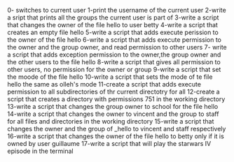 0- switches to current user
1-print the username of the current user
2-write a sript that prints all the groups the current user is part of
3-write a script that changes the owner of the file hello to user betty
4-write a script that creates an empty file hello
5-write a script that adds execute perission to the owner of the file hello
6-write a script that adds execute permission to the owner and the group owner, and read permission to other users
7- write a script that adds exception permission to the owner,the group owner and the other users to the file hello
8-write a script that gives all permission to other users, no permission for the owner or group 
9-write a script that set the moode of the file hello
10-write a script that sets the mode of te file hello the same as olleh's mode
11-create a script that adds execute permission to all subdirectories of thr current directotry for all
12-create a script that creates a directory with permissions 751 in the working directory
13-write a script that changes the group owner to school for the file hello
14-write a script that changes the owner to vincent and the group to staff for all files and directories in the working directory
15-write a script that changes the owner and the group of _hello to vincent and staff respectively
16-write a script that changes the owner of the file hello to betty only if it is owned by user guillaume
17-write a script that will play the starwars IV episode in the terminal

